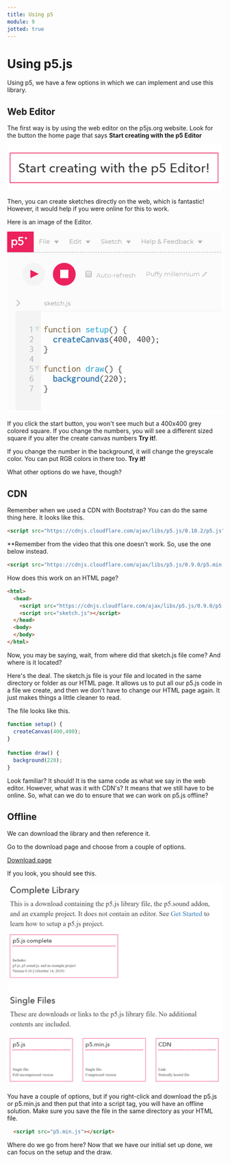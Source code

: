 ```yaml
---
title: Using p5
module: 9
jotted: true
---
```


# Using p5.js

Using p5, we have a few options in which we can implement and use this library.

## Web Editor

The first way is by using the web editor on the p5js.org website.  Look for the button the home page that says **Start creating with the p5 Editor**

![Start Creating](../imgs/start.png "Start Creating")

Then, you can create sketches directly on the web, which is fantastic!  However, it would help if you were online for this to work.

Here is an image of the Editor.

![Editor](../imgs/editor.png "Editor")

If you click the start button, you won't see much but a 400x400 grey colored square.  If you change the numbers, you will see a different sized square if you alter the create canvas numbers **Try it!**.  

If you change the number in the background, it will change the greyscale color.  You can put RGB colors in there too.  **Try it!**

What other options do we have, though?  

## CDN

Remember when we used a CDN with Bootstrap?  You can do the same thing here.  It looks like this.

```html
<script src="https://cdnjs.cloudflare.com/ajax/libs/p5.js/0.10.2/p5.js"></script>
```

**Remember from the video that this one doesn't work.  So, use the one below instead.

```html
<script src="https://cdnjs.cloudflare.com/ajax/libs/p5.js/0.9.0/p5.min.js"></script>
```

How does this work on an HTML page?

```html
<html>
  <head>
    <script src="https://cdnjs.cloudflare.com/ajax/libs/p5.js/0.9.0/p5.min.js"></script>
    <script src="sketch.js"></script>
  </head>
  <body>
  </body>
</html>
```

Now, you may be saying, wait, from where did that sketch.js file come? And where is it located?

Here's the deal.  The sketch.js file is your file and located in the same directory or folder as our HTML page.  It allows us to put all our p5.js code in a file we create, and then we don't have to change our HTML page again.  It just makes things a little cleaner to read.

The file looks like this.

```js
function setup() {
  createCanvas(400,400);
}

function draw() {
  background(220);
}
```

Look familiar?  It should! It is the same code as what we say in the web editor. However, what was it with CDN's?  It means that we still have to be online.  So, what can we do to ensure that we can work on p5.js offline?

## Offline

We can download the library and then reference it.

Go to the download page and choose from a couple of options.

[Download page](https://p5js.org/download/)

If you look, you should see this.

![Download](../imgs/download.png "Download")

You have a couple of options, but if you right-click and download the p5.js or p5.min.js and then put that into a script tag, you will have an offline solution.  Make sure you save the file in the same directory as your HTML file.

```html
  <script src="p5.min.js"></script>
```

Where do we go from here? Now that we have our initial set up done, we can focus on the setup and the draw.